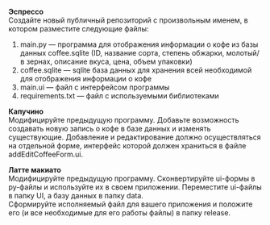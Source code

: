 **Эспрессо**  
Создайте новый публичный репозиторий с произвольным именем, в котором разместите следующие файлы:

1. main.py — программа для отображения информации о кофе из базы данных coffee.sqlite (ID, название сорта, степень обжарки, молотый/в зернах, описание вкуса, цена, объем упаковки)
2. coffee.sqlite — sqlite база данных для хранения всей необходимой для отображения информации о кофе
3. main.ui — файл с интерфейсом программы
4. requirements.txt — файл с используемыми библиотеками

**Капучино**  
Модифицируйте предыдущую программу. Добавьте возможность создавать новую запись о кофе в базе данных и изменять существующие. Добавление и редактирование должно осуществляться на отдельной форме, интерфейс которой должен храниться в файле addEditCoffeeForm.ui.

**Латте макиато**  
Модифицируйте предыдущую программу. Сконвертируйте ui-формы в py-файлы и используйте их в своем приложении. Переместите ui-файлы в папку UI, а базу данных в папку data.  
Сформируйте исполняемый файл для вашего приложения и положите его (и все необходимые для его работы файлы) в папку release.

